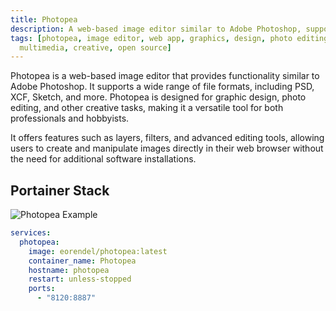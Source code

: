 ```yaml
---
title: Photopea
description: A web-based image editor similar to Adobe Photoshop, supporting various file formats.
tags: [photopea, image editor, web app, graphics, design, photo editing, PSD support, online tool,
  multimedia, creative, open source]
---
```


Photopea is a web-based image editor that provides functionality similar to Adobe Photoshop. It supports a wide range of file formats, including PSD, XCF, Sketch, and more. Photopea is designed for graphic design, photo editing, and other creative tasks, making it a versatile tool for both professionals and hobbyists.

It offers features such as layers, filters, and advanced editing tools, allowing users to create and manipulate images directly in their web browser without the need for additional software installations.

## Portainer Stack

![Photopea Example](../images/photopea_example.png)

```yaml
services:
  photopea:
    image: eorendel/photopea:latest
    container_name: Photopea
    hostname: photopea
    restart: unless-stopped
    ports:
      - "8120:8887"
```
